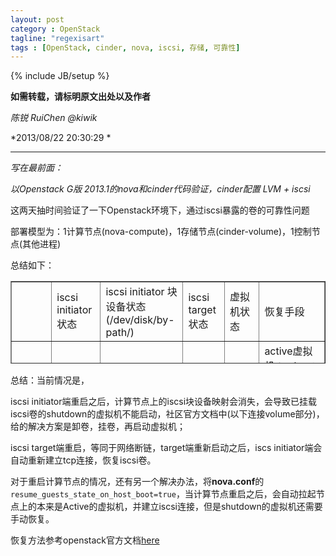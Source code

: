 ```yaml
---
layout: post
category : OpenStack
tagline: "regexisart"
tags : [OpenStack, cinder, nova, iscsi, 存储, 可靠性]
---
```

{% include JB/setup %}

**如需转载，请标明原文出处以及作者**

*陈锐 RuiChen @kiwik*

*2013/08/22 20:30:29 *

----------

*写在最前面：*

*以Openstack G版 2013.1的nova和cinder代码验证，cinder配置 LVM + iscsi*

这两天抽时间验证了一下Openstack环境下，通过iscsi暴露的卷的可靠性问题

部署模型为：1计算节点(nova-compute)，1存储节点(cinder-volume)，1控制节点(其他进程)

总结如下：

<table border="1" cellpadding="1" cellspacing="1" height="132" width="874">
<tbody>
<tr>
<td>&nbsp;</td>
<td>iscsi initiator 状态</td>
<td>iscsi initiator 块设备状态<br>
(/dev/disk/by-path/)</td>
<td>iscsi target 状态</td>
<td>虚拟机状态</td>
<td>恢复手段</td>
</tr>
<tr>
<td>重启iscsid</td>
<td>中断</td>
<td>中断</td>
<td>正常</td>
<td>iscsi卷不可用</td>
<td>active虚拟机：reboot<br>
shutdown虚拟机：卸卷，挂卷，启动</td>
</tr>
<tr>
<td>重启计算节点</td>
<td>中断</td>
<td>中断</td>
<td>正常</td>
<td>iscsi卷不可用</td>
<td>active虚拟机：reboot<br>
shutdown虚拟机：卸卷，挂卷，启动</td>
</tr>
<tr>
<td>重启存储节点</td>
<td>正常</td>
<td>正常</td>
<td>中断</td>
<td>iscsi卷不可用</td>
<td>启动存储节点，恢复网络连接</td>
</tr>
</tbody>
</table>

总结：当前情况是，

iscsi initiator端重启之后，计算节点上的iscsi块设备映射会消失，会导致已挂载iscsi卷的shutdown的虚拟机不能启动，社区官方文档中(以下连接volume部分)，给的解决方案是卸卷，挂卷，再启动虚拟机；

iscsi target端重启，等同于网络断链，target端重新启动之后，iscs initiator端会自动重新建立tcp连接，恢复iscsi卷。

对于重启计算节点的情况，还有另一个解决办法，将**nova.conf**的`resume_guests_state_on_host_boot=true`，当计算节点重启之后，会自动拉起节点上的本来是Active的虚拟机，并建立iscsi连接，但是shutdown的虚拟机还需要手动恢复。

恢复方法参考openstack官方文档[here](http://docs.openstack.org/trunk/openstack-ops/content/maintenance.html)

